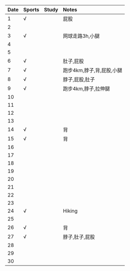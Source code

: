 Date|Sports|Study|Notes
:---------------|:---------------|:---------------|:---------------
1|√| |屁股|
2| | | |
3|√| |网球走路3h,小腿|
4| | | |
5| | | |
6|√| |肚子,屁股|
7|√| |跑步4km,脖子,背,屁股,小腿|
8|√| |脖子,屁股,肚子|
9|√| |跑步4km,脖子,拉伸腿|
10| | | |
11| | | |
12| | | |
13| | | |
14|√| |背|
15|√| |背|
16| | | |
17| | | |
18| | | |
19| | | |
20| | | |
21| | | |
22| | | |
23| | | |
24|√| |Hiking|
25| | | |
26|√| |背|
27|√| |脖子,肚子,屁股|
28| | | |
29| | | |
30| | | |
